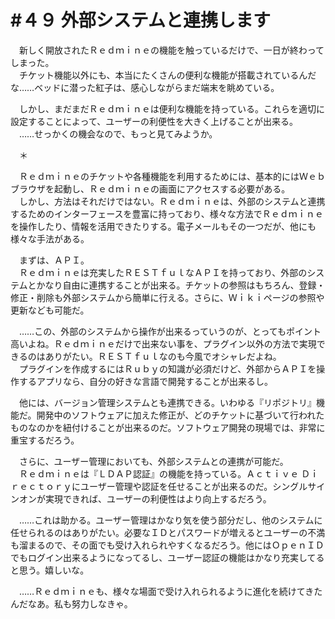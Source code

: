 # #４９ 外部システムと連携します

　新しく開放されたＲｅｄｍｉｎｅの機能を触っているだけで、一日が終わってしまった。  
　チケット機能以外にも、本当にたくさんの便利な機能が搭載されているんだな……ベッドに潜った紅子は、感心しながらまだ端末を眺めている。

　しかし、まだまだＲｅｄｍｉｎｅは便利な機能を持っている。これらを適切に設定することによって、ユーザーの利便性を大きく上げることが出来る。  
　……せっかくの機会なので、もっと見てみようか。

　＊

　Ｒｅｄｍｉｎｅのチケットや各種機能を利用するためには、基本的にはＷｅｂブラウザを起動し、Ｒｅｄｍｉｎｅの画面にアクセスする必要がある。  
　しかし、方法はそれだけではない。Ｒｅｄｍｉｎｅは、外部のシステムと連携するためのインターフェースを豊富に持っており、様々な方法でＲｅｄｍｉｎｅを操作したり、情報を活用できたりする。電子メールもその一つだが、他にも様々な手法がある。

　まずは、ＡＰＩ。  
　Ｒｅｄｍｉｎｅは充実したＲＥＳＴｆｕｌなＡＰＩを持っており、外部のシステムとかなり自由に連携することが出来る。チケットの参照はもちろん、登録・修正・削除も外部システムから簡単に行える。さらに、Ｗｉｋｉページの参照や更新なども可能だ。

　……この、外部のシステムから操作が出来るっていうのが、とってもポイント高いよね。Ｒｅｄｍｉｎｅだけで出来ない事を、プラグイン以外の方法で実現できるのはありがたい。ＲＥＳＴｆｕｌなのも今風でオシャレだよね。  
　プラグインを作成するにはＲｕｂｙの知識が必須だけど、外部からＡＰＩを操作するアプリなら、自分の好きな言語で開発することが出来るし。

　他には、バージョン管理システムとも連携できる。いわゆる『リポジトリ』機能だ。開発中のソフトウェアに加えた修正が、どのチケットに基づいて行われたものなのかを紐付けることが出来るのだ。ソフトウェア開発の現場では、非常に重宝するだろう。

　さらに、ユーザー管理においても、外部システムとの連携が可能だ。  
　Ｒｅｄｍｉｎｅは『ＬＤＡＰ認証』の機能を持っている。Ａｃｔｉｖｅ Ｄｉｒｅｃｔｏｒｙにユーザー管理や認証を任せることが出来るのだ。シングルサインオンが実現できれば、ユーザーの利便性はより向上するだろう。

　……これは助かる。ユーザー管理はかなり気を使う部分だし、他のシステムに任せられるのはありがたい。必要なＩＤとパスワードが増えるとユーザーの不満も溜まるので、その面でも受け入れられやすくなるだろう。他にはＯｐｅｎＩＤでもログイン出来るようになってるし、ユーザー認証の機能はかなり充実してると思う。嬉しいな。

　……Ｒｅｄｍｉｎｅも、様々な場面で受け入れられるように進化を続けてきたんだなあ。私も努力しなきゃ。
